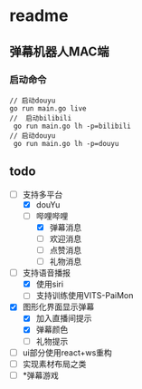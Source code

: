 # readme

## 弹幕机器人MAC端

### 启动命令

```bin/bash
// 启动douyu
go run main.go live
//  启动bilibili
 go run main.go lh -p=bilibili
// 启动douyu
 go run main.go lh -p=douyu
```

## todo
- [ ] 支持多平台
  - [x] douYu
  - [ ] 哔哩哔哩
    - [x] 弹幕消息
    - [ ] 欢迎消息
    - [ ] 点赞消息
    - [ ] 礼物消息
- [ ] 支持语音播报
  - [x] 使用siri
  - [ ] 支持训练使用VITS-PaiMon
- [x] 图形化界面显示弹幕
  - [x] 加入直播间提示
  - [x] 弹幕颜色
  - [ ] 礼物提示

- [ ] ui部分使用react+ws重构
- [ ] 实现素材布局之类
- [ ] *弹幕游戏
